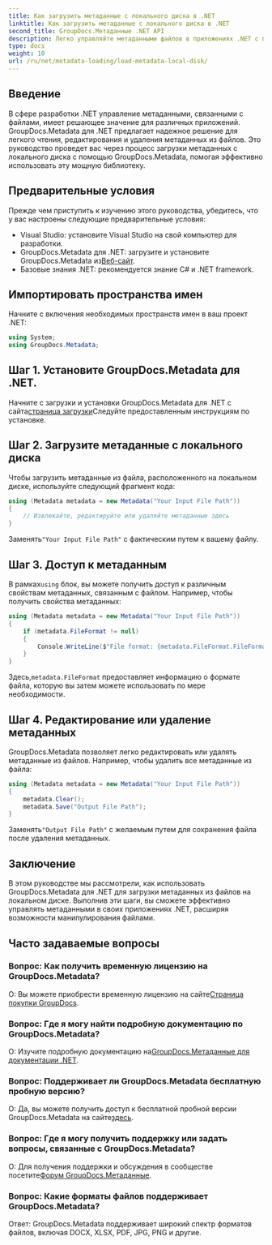 ```yaml
---
title: Как загрузить метаданные с локального диска в .NET
linktitle: Как загрузить метаданные с локального диска в .NET
second_title: GroupDocs.Метаданные .NET API
description: Легко управляйте метаданными файлов в приложениях .NET с помощью GroupDocs.Metadata, предоставляющего расширенные возможности манипулирования файлами.
type: docs
weight: 10
url: /ru/net/metadata-loading/load-metadata-local-disk/
---
```

## Введение
В сфере разработки .NET управление метаданными, связанными с файлами, имеет решающее значение для различных приложений. GroupDocs.Metadata для .NET предлагает надежное решение для легкого чтения, редактирования и удаления метаданных из файлов. Это руководство проведет вас через процесс загрузки метаданных с локального диска с помощью GroupDocs.Metadata, помогая эффективно использовать эту мощную библиотеку.
## Предварительные условия
Прежде чем приступить к изучению этого руководства, убедитесь, что у вас настроены следующие предварительные условия:
- Visual Studio: установите Visual Studio на свой компьютер для разработки.
-  GroupDocs.Metadata для .NET: загрузите и установите GroupDocs.Metadata из[Веб-сайт](https://releases.groupdocs.com/metadata/net/).
- Базовые знания .NET: рекомендуется знание C# и .NET framework.

## Импортировать пространства имен
Начните с включения необходимых пространств имен в ваш проект .NET:
```csharp
using System;
using GroupDocs.Metadata;
```
## Шаг 1. Установите GroupDocs.Metadata для .NET.
 Начните с загрузки и установки GroupDocs.Metadata для .NET с сайта[страница загрузки](https://releases.groupdocs.com/metadata/net/)Следуйте предоставленным инструкциям по установке.
## Шаг 2. Загрузите метаданные с локального диска
Чтобы загрузить метаданные из файла, расположенного на локальном диске, используйте следующий фрагмент кода:
```csharp
using (Metadata metadata = new Metadata("Your Input File Path"))
{
    // Извлекайте, редактируйте или удаляйте метаданные здесь
}
```
 Заменять`"Your Input File Path"` с фактическим путем к вашему файлу.
## Шаг 3. Доступ к метаданным
 В рамках`using` блок, вы можете получить доступ к различным свойствам метаданных, связанным с файлом. Например, чтобы получить свойства метаданных:
```csharp
using (Metadata metadata = new Metadata("Your Input File Path"))
{
    if (metadata.FileFormat != null)
    {
        Console.WriteLine($"File format: {metadata.FileFormat.FileFormatType}");
    }
}
```
 Здесь,`metadata.FileFormat` предоставляет информацию о формате файла, которую вы затем можете использовать по мере необходимости.
## Шаг 4. Редактирование или удаление метаданных
GroupDocs.Metadata позволяет легко редактировать или удалять метаданные из файлов. Например, чтобы удалить все метаданные из файла:
```csharp
using (Metadata metadata = new Metadata("Your Input File Path"))
{
    metadata.Clear();
    metadata.Save("Output File Path");
}
```
 Заменять`"Output File Path"` с желаемым путем для сохранения файла после удаления метаданных.

## Заключение
В этом руководстве мы рассмотрели, как использовать GroupDocs.Metadata для .NET для загрузки метаданных из файлов на локальном диске. Выполнив эти шаги, вы сможете эффективно управлять метаданными в своих приложениях .NET, расширяя возможности манипулирования файлами.

## Часто задаваемые вопросы
### Вопрос: Как получить временную лицензию на GroupDocs.Metadata?
 О: Вы можете приобрести временную лицензию на сайте[Страница покупки GroupDocs](https://purchase.groupdocs.com/temporary-license/).
### Вопрос: Где я могу найти подробную документацию по GroupDocs.Metadata?
 О: Изучите подробную документацию на[GroupDocs.Метаданные для документации .NET](https://reference.groupdocs.com/metadata/net/).
### Вопрос: Поддерживает ли GroupDocs.Metadata бесплатную пробную версию?
 О: Да, вы можете получить доступ к бесплатной пробной версии GroupDocs.Metadata на сайте[здесь](https://releases.groupdocs.com/).
### Вопрос: Где я могу получить поддержку или задать вопросы, связанные с GroupDocs.Metadata?
 О: Для получения поддержки и обсуждения в сообществе посетите[Форум GroupDocs.Метаданные](https://forum.groupdocs.com/c/metadata/14).
### Вопрос: Какие форматы файлов поддерживает GroupDocs.Metadata?
Ответ: GroupDocs.Metadata поддерживает широкий спектр форматов файлов, включая DOCX, XLSX, PDF, JPG, PNG и другие.